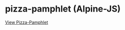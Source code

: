 # pizza-pamphlet (Alpine-JS)

[View Pizza-Pamphlet](https://owethusotomela.github.io/pizza-pamphlet/)
